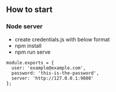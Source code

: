 ## How to start
### Node server
* create credentials.js with below format
* npm install
* npm run serve

```
module.exports = {
  user: 'example@example.com', 
  password: 'this-is-the-password', 
  server: 'http://127.0.0.1:9080'
};

```
